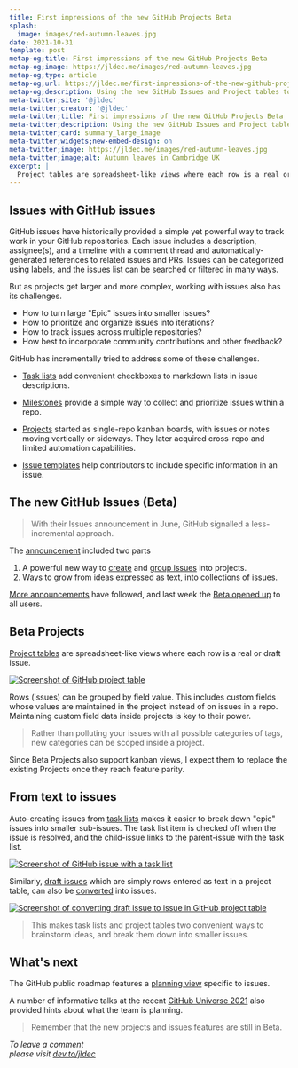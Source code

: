 ```yaml
---
title: First impressions of the new GitHub Projects Beta
splash:
  image: images/red-autumn-leaves.jpg
date: 2021-10-31
template: post
metap-og;title: First impressions of the new GitHub Projects Beta
metap-og;image: https://jldec.me/images/red-autumn-leaves.jpg
metap-og;type: article
metap-og;url: https://jldec.me/first-impressions-of-the-new-github-projects-beta
metap-og;description: Using the new GitHub Issues and Project tables to break down and prioritize issues
meta-twitter;site: '@jldec'
meta-twitter;creator: '@jldec'
meta-twitter;title: First impressions of the new GitHub Projects Beta
meta-twitter;description: Using the new GitHub Issues and Project tables to break down and prioritize issues
meta-twitter;card: summary_large_image
meta-twitter;widgets;new-embed-design: on
meta-twitter;image: https://jldec.me/images/red-autumn-leaves.jpg
meta-twitter;image;alt: Autumn leaves in Cambridge UK
excerpt: |
  Project tables are spreadsheet-like views where each row is a real or a draft issue. Beta Projects also support kanban views. Task lists and draft issues can be converted into real issues.
---
```


## Issues with GitHub issues

GitHub issues have historically provided a simple yet powerful way to track work in your GitHub repositories. Each issue includes a description, assignee(s), and a timeline with a comment thread and automatically-generated references to related issues and PRs. Issues can be categorized using labels, and the issues list can be searched or filtered in many ways.

But as projects get larger and more complex, working with issues also has its challenges.

- How to turn large "Epic" issues into smaller issues?
- How to prioritize and organize issues into iterations?
- How to track issues across multiple repositories?
- How best to incorporate community contributions and other feedback?

GitHub has incrementally tried to address some of these challenges. 

- [Task lists](https://docs.github.com/en/issues/tracking-your-work-with-issues/about-task-lists) add convenient checkboxes to markdown lists in issue descriptions.

- [Milestones](https://docs.github.com/en/issues/using-labels-and-milestones-to-track-work/about-milestones) provide a simple way to collect and prioritize issues within a repo. 

- [Projects](https://docs.github.com/en/issues/organizing-your-work-with-project-boards/managing-project-boards) started as single-repo kanban boards, with issues or notes moving vertically or sideways. They later acquired cross-repo and limited automation capabilities.

- [Issue templates](https://docs.github.com/en/communities/using-templates-to-encourage-useful-issues-and-pull-requests/about-issue-and-pull-request-templates) help contributors to include specific information in an issue.

## The new GitHub Issues (Beta)

> With their Issues announcement in June, GitHub signalled a less-incremental approach.

The [announcement](https://github.blog/changelog/2021-06-23-whats-new-with-github-issues/) included two parts

1. A powerful new way to [create](https://docs.github.com/en/issues/trying-out-the-new-projects-experience/creating-a-project) and [group issues](https://docs.github.com/en/issues/trying-out-the-new-projects-experience/customizing-your-project-views) into projects.
2. Ways to grow from ideas expressed as text, into collections of issues.

[More announcements](https://github.blog/changelog/label/issues/) have followed, and last week the [Beta opened up](https://github.blog/changelog/2021-10-27-the-new-github-issues-public-beta/) to all users.

## Beta Projects

[Project tables](https://docs.github.com/en/issues/trying-out-the-new-projects-experience/about-projects) are spreadsheet-like views where each row is a real or draft issue. 

[![Screenshot of GitHub project table](/images/gh-project-table.png)](https://github.com/orgs/github/projects/4247/views/7)

Rows (issues) can be grouped by field value. This includes custom fields whose values are maintained in the project instead of on issues in a repo. Maintaining custom field data inside projects is key to their power.

> Rather than polluting your issues with all possible categories of tags, new categories can be scoped inside a project.

Since Beta Projects also support kanban views, I expect them to replace the existing Projects once they reach feature parity.

## From text to issues

Auto-creating issues from [task lists](https://docs.github.com/en/issues/tracking-your-work-with-issues/about-task-lists#about-issue-task-lists) makes it easier to break down "epic" issues into smaller sub-issues. The task list item is checked off when the issue is resolved, and the child-issue links to the parent-issue with the task list.  

[![Screenshot of GitHub issue with a task list](/images/gh-task-list.png)](https://github.com/gitpod-io/gitpod/issues/3065)

Similarly, [draft issues](https://docs.github.com/en/issues/trying-out-the-new-projects-experience/creating-a-project#adding-items-to-your-project) which are simply rows entered as text in a project table, can also be [converted](https://docs.github.com/en/issues/trying-out-the-new-projects-experience/creating-a-project#converting-draft-issues-to-issues) into issues. 

[![Screenshot of converting draft issue to issue in GitHub project table](/images/gh-project-table-convert-to-issue.png)](https://github.com/orgs/github/projects/4247/views/7)

> This makes task lists and project tables two convenient ways to brainstorm ideas, and break them down into smaller issues.

## What's next

The GitHub public roadmap features a [planning view](https://github.com/orgs/github/projects/4247/views/7) specific to issues. 

A number of informative talks at the recent [GitHub Universe 2021](https://www.githubuniverse.com/2021/) also provided hints about what the team is planning.

> Remember that the new projects and issues features are still in Beta.



_To leave a comment  
please visit [dev.to/jldec](https://dev.to/jldec/first-impressions-of-the-new-github-projects-beta-nca)_

